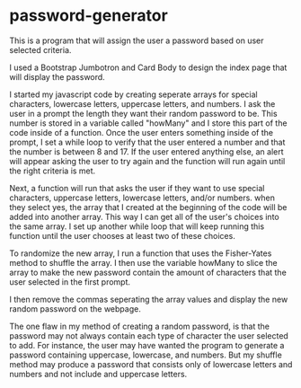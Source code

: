 # password-generator
This is a program that will assign the user a password based on user selected criteria.

I used a Bootstrap Jumbotron and Card Body to design the index page that will display the password.

I started my javascript code by creating seperate arrays for special characters, lowercase letters, uppercase letters, and numbers.
I ask the user in a prompt the length they want their random password to be.  This number is stored in a variable called "howMany" and I store this part of the code 
inside of a function.
Once the user enters something inside of the prompt, I set a while loop to verify that the user entered a number and that the number is between 8 and 17.  If 
the user entered anything else, an alert will appear asking the user to try again and the function will run again until the right criteria is met.

Next, a function will run that asks the user if they want to use special characters, uppercase letters, lowercase letters, and/or numbers. when they select yes, the array 
that I created at the beginning of the code will be added into another array. This way I can get all of the user's choices into the same array. I set up another while
loop that will keep running this function until the user chooses at least two of these choices.

To randomize the new array, I run a function that uses the Fisher-Yates method to shuffle the array.  I then use the variable howMany to slice the array to make the 
new password contain the amount of characters that the user selected in the first prompt.

I then remove the commas seperating the array values and display the new random password on the webpage.

The one flaw in my method of creating a random password, is that the password may not always contain each type of character the user selected to add.
For instance, the user may have wanted the program to generate a password containing uppercase, lowercase, and numbers.  But my shuffle method may produce a password
that consists only of lowercase letters and numbers and not include and uppercase letters.


